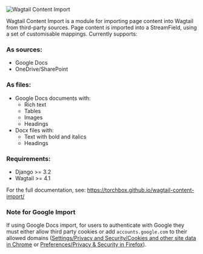 ![Wagtail Content Import](docs/img/wagtail_content_import_logo_with_text.svg)

Wagtail Content Import is a module for importing page content into Wagtail from third-party sources.
Page content is imported into a StreamField, using a set of customisable mappings.
Currently supports:

### As sources:
- Google Docs
- OneDrive/SharePoint

### As files:
- Google Docs documents with:
    - Rich text
    - Tables
    - Images
    - Headings
- Docx files with:
    - Text with bold and italics
    - Headings

### Requirements:
* Django >= 3.2
* Wagtail >= 4.1

For the full documentation, see: https://torchbox.github.io/wagtail-content-import/

### Note for Google Import

If using Google Docs import, for users to authenticate with Google they must either allow third party cookies or add `accounts.google.com` to their allowed domains ([Settings/Privacy and Security/Cookies and other site data in Chrome](chrome://settings/cookies) or [Preferences/Privacy & Security in Firefox](about:preferences#privacy)).